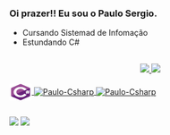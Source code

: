 ### Oi prazer!! Eu sou o Paulo Sergio.


- Cursando Sistemad de Infomação 
- Estundando C#
##
<div align="center">
  <a href="https://github.com/Paulooooj">
  <img height="180em" src="https://github-readme-stats.vercel.app/api?username=Paulooooj&show_icons=true&theme=dark&include_all_commits=true&count_private=true"/>
  <img height="180em" src="https://github-readme-stats.vercel.app/api/top-langs/?username=Paulooooj&layout=compact&langs_count=7&theme=dark"/>
</div>

  <div style="display: inline_block"><br>
    
  <img align="center" alt="Paulo-Csharp" height="30" width="40" src="https://raw.githubusercontent.com/devicons/devicon/master/icons/csharp/csharp-original.svg">
  <img align="center" alt="Paulo-Csharp" height="30" width="40" src="https://cdn.jsdelivr.net/gh/devicons/devicon/icons/c/c-original.svg" />
  <img align="center" alt="Paulo-Csharp" height="30" width="40" src="https://cdn.jsdelivr.net/gh/devicons/devicon/icons/java/java-original.svg" />
  
</div>
 
  ##
  
  <div> 
  
  <a href = "paulosdoj@gmail.com"><img src="https://img.shields.io/badge/-Gmail-%23333?style=for-the-badge&logo=gmail&logoColor=white" target="_blank"></a>
  <a href="https://www.linkedin.com/in/paulo-sergio-oliveira-88b98b255/?originalSubdomain=br" target="_blank"><img src="https://img.shields.io/badge/-LinkedIn-%230077B5?style=for-the-badge&logo=linkedin&logoColor=white" target="_blank"></a> 
 
 
 
</div>
